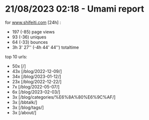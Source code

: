 # 21/08/2023 02:18 - Umami report
for www.shifeiti.com [24h] :

 - 197 (-85) page views
 - 93 (-36) uniques
 - 64 (-33) bounces
 - 3h 3' 27'' (-4h 44' 44'') totaltime


top 10 urls:
 - 50x [/]
 - 43x [/blog/2022-12-09/]
 - 34x [/blog/2023-01-12/]
 - 23x [/blog/2022-12-22/]
 - 7x [/blog/2022-05-07/]
 - 6x [/blog/2023-02-03/]
 - 3x [/blog/categories/%E6%8A%80%E6%9C%AF/]
 - 3x [/bbtalk/]
 - 3x [/blog/tags/]
 - 3x [/about/]


